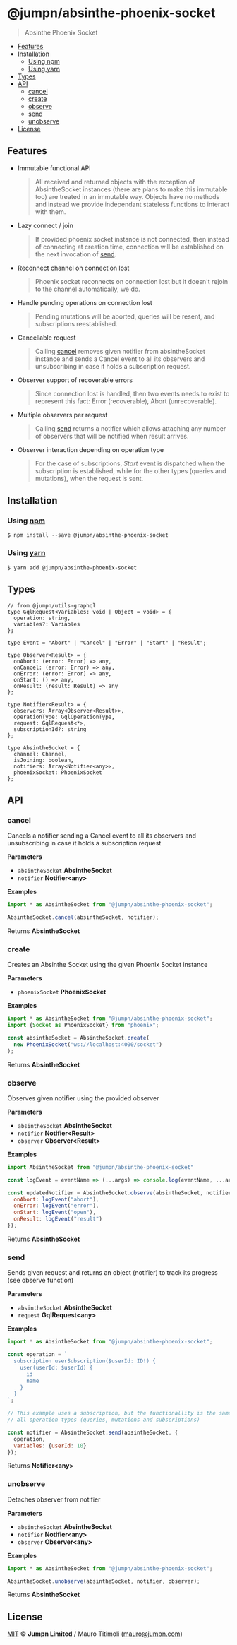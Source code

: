 # @jumpn/absinthe-phoenix-socket

> Absinthe Phoenix Socket

<!-- START doctoc generated TOC please keep comment here to allow auto update -->
<!-- DON'T EDIT THIS SECTION, INSTEAD RE-RUN doctoc TO UPDATE -->
<!-- END doctoc -->

- [Features](#features)
- [Installation](#installation)
  - [Using npm](#using-npm)
  - [Using yarn](#using-yarn)
- [Types](#types)
- [API](#api)
  - [cancel](#cancel)
  - [create](#create)
  - [observe](#observe)
  - [send](#send)
  - [unobserve](#unobserve)
- [License](#license)

<!-- END doctoc generated TOC please keep comment here to allow auto update -->

## Features

-   Immutable functional API
    > All received and returned objects with the exception of AbsintheSocket
    >   instances (there are plans to make this immutable too) are treated in an
    >   immutable way. Objects have no methods and instead we provide independant
    >   stateless functions to interact with them.
-   Lazy connect / join
    > If provided phoenix socket instance is not connected, then instead of
    >   connecting at creation time, connection will be established on the next
    >   invocation of [send](#send).
-   Reconnect channel on connection lost
    > Phoenix socket reconnects on connection lost but it doesn't rejoin to the
    >   channel automatically, we do.
-   Handle pending operations on connection lost
    > Pending mutations will be aborted, queries will be resent, and subscriptions
    >   reestablished.
-   Cancellable request
    > Calling [cancel](#cancel) removes given notifier from absintheSocket instance
    >   and sends a Cancel event to all its observers and unsubscribing in case it
    >   holds a subscription request. 
-   Observer support of recoverable errors
    > Since connection lost is handled, then two events needs to exist to represent
    >   this fact: Error (recoverable), Abort (unrecoverable).
-   Multiple observers per request
    > Calling [send](#send) returns a notifier which allows attaching any number of
    >   observers that will be notified when result arrives.
-   Observer interaction depending on operation type
    > For the case of subscriptions, _Start_ event is dispatched when the
    >   subscription is established, while for the other types
    >   (queries and mutations), when the request is sent.

## Installation

### Using [npm](https://docs.npmjs.com/cli/npm)

    $ npm install --save @jumpn/absinthe-phoenix-socket

### Using [yarn](https://yarnpkg.com)

    $ yarn add @jumpn/absinthe-phoenix-socket

## Types

```flowtype
// from @jumpn/utils-graphql
type GqlRequest<Variables: void | Object = void> = {
  operation: string,
  variables?: Variables
};

type Event = "Abort" | "Cancel" | "Error" | "Start" | "Result";

type Observer<Result> = {
  onAbort: (error: Error) => any,
  onCancel: (error: Error) => any,
  onError: (error: Error) => any,
  onStart: () => any,
  onResult: (result: Result) => any
};

type Notifier<Result> = {
  observers: Array<Observer<Result>>,
  operationType: GqlOperationType,
  request: GqlRequest<*>,
  subscriptionId?: string
};

type AbsintheSocket = {
  channel: Channel,
  isJoining: boolean,
  notifiers: Array<Notifier<any>>,
  phoenixSocket: PhoenixSocket
};
```

## API

<!-- Generated by documentation.js. Update this documentation by updating the source code. -->

### cancel

Cancels a notifier sending a Cancel event to all its observers and
unsubscribing in case it holds a subscription request

**Parameters**

-   `absintheSocket` **AbsintheSocket** 
-   `notifier` **Notifier&lt;any>** 

**Examples**

```javascript
import * as AbsintheSocket from "@jumpn/absinthe-phoenix-socket";

AbsintheSocket.cancel(absintheSocket, notifier);
```

Returns **AbsintheSocket** 

### create

Creates an Absinthe Socket using the given Phoenix Socket instance

**Parameters**

-   `phoenixSocket` **PhoenixSocket** 

**Examples**

```javascript
import * as AbsintheSocket from "@jumpn/absinthe-phoenix-socket";
import {Socket as PhoenixSocket} from "phoenix";

const absintheSocket = AbsintheSocket.create(
  new PhoenixSocket("ws://localhost:4000/socket")
);
```

Returns **AbsintheSocket** 

### observe

Observes given notifier using the provided observer

**Parameters**

-   `absintheSocket` **AbsintheSocket** 
-   `notifier` **Notifier&lt;Result>** 
-   `observer` **Observer&lt;Result>** 

**Examples**

```javascript
import AbsintheSocket from "@jumpn/absinthe-phoenix-socket"

const logEvent = eventName => (...args) => console.log(eventName, ...args);

const updatedNotifier = AbsintheSocket.observe(absintheSocket, notifier, {
  onAbort: logEvent("abort"),
  onError: logEvent("error"),
  onStart: logEvent("open"),
  onResult: logEvent("result")
});
```

Returns **AbsintheSocket** 

### send

Sends given request and returns an object (notifier) to track its progress
(see observe function)

**Parameters**

-   `absintheSocket` **AbsintheSocket** 
-   `request` **GqlRequest&lt;any>** 

**Examples**

```javascript
import * as AbsintheSocket from "@jumpn/absinthe-phoenix-socket";

const operation = `
  subscription userSubscription($userId: ID!) {
    user(userId: $userId) {
      id
      name
    }
  }
`;

// This example uses a subscription, but the functionallity is the same for
// all operation types (queries, mutations and subscriptions)

const notifier = AbsintheSocket.send(absintheSocket, {
  operation,
  variables: {userId: 10}
});
```

Returns **Notifier&lt;any>** 

### unobserve

Detaches observer from notifier

**Parameters**

-   `absintheSocket` **AbsintheSocket** 
-   `notifier` **Notifier&lt;any>** 
-   `observer` **Observer&lt;any>** 

**Examples**

```javascript
import * as AbsintheSocket from "@jumpn/absinthe-phoenix-socket";

AbsintheSocket.unobserve(absintheSocket, notifier, observer);
```

Returns **AbsintheSocket** 

## License

[MIT](LICENSE.txt) :copyright: **Jumpn Limited** / Mauro Titimoli (mauro@jumpn.com)
